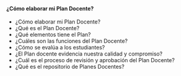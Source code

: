 #### ¿Cómo elaborar mi Plan Docente?

- ¿Cómo elaborar mi Plan Docente?
- ¿Qué es el Plan Docente?
- ¿Qué elementos tiene el Plan?
- ¿Cuáles son las funciones del Plan Docente?
- ¿Cómo se evalúa a los estudiantes?
- ¿El Plan docente evidencia nuestra calidad y compromiso?
- ¿Cuál es el proceso de revisión y aprobación del Plan Docente?
- ¿Qué es el repositorio de Planes Docentes?
